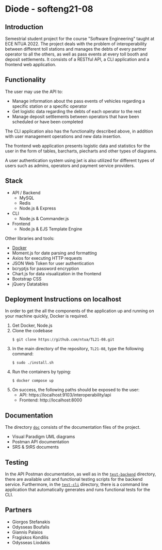 # Diode - softeng21-08

## Introduction

Semestrial student project for the course "Software Engineering" taught at ECE NTUA 2022. The project deals with the problem of interoperability between different toll stations and manages the debts of every partner operator to all the others, as well as pass events at every toll booth and deposit settlements. It consists of a RESTful API, a CLI application and a frontend web application.

## Functionality

The user may use the API to:

-   Manage information about the pass events of vehicles regarding a specific station or a specific operator
-   Get logistic data regarding the debts of each operator to the rest
-   Manage deposit settlements between operators that have been scheduled or have been completed

The CLI application also has the functionality described above, in addition with user management operations and new data insertion.

The frontend web application presents logistic data and statistics for the user in the form of tables, barcharts, piecharts and other types of diagrams.

A user authentication system using jwt is also utilized for different types of users such as admins, operators and payment service providers.

## Stack

-   API / Backend
    -   MySQL
    -   Redis
    -   Node.js & Express
-   CLI
    -   Node.js & Commander.js
-   Frontend
    -   Node.js & EJS Template Engine

Other libraries and tools:

-   [Docker](#deployment-instructions-on-localhost)
-   Moment.js for date parsing and formatting
-   Axios for executing HTTP requests
-   JSON Web Token for user authentication
-   bcryptjs for password encryption
-   Chart.js for data visualization in the frontend
-   Bootstrap CSS
-   jQuery Datatables

## Deployment Instructions on localhost

In order to get the all the components of the application up and running on your machine quickly, Docker is required.

1. Get Docker, Node.js
2. Clone the codebase
    ```
    $ git clone https://github.com/ntua/TL21-08.git
    ```
3. In the main directory of the repository, `TL21-08`, type the following command:
    ```
    $ sudo ./install.sh
    ```
4. Run the containers by typing:
    ```
    $ docker compose up
    ```
5. On success, the following paths should be exposed to the user:
    - API: https://localhost:9103/interoperability/api
    - Frontend: http://localhost:8000

## Documentation

The directory [`doc`](doc/) consists of the documentation files of the project.

-   Visual Paradigm UML diagrams
-   Postman API documentation
-   SRS & StRS documents

## Testing

In the API Postman documentation, as well as in the [`test-backend`](test-backend/) directory, there are available unit and functional testing scripts for the backend service. Furthermore, in the [`test-cli`](test-cli/) directory, there is a command line application that automatically generates and runs functional tests for the CLI.

## Partners

-   Giorgos Stefanakis
-   Odysseas Boufalis
-   Giannis Palaios
-   Fragiskos Kondilis
-   Odysseas Liodakis
